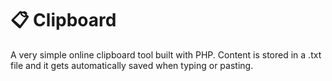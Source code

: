 # 📋 Clipboard

A very simple online clipboard tool built with PHP. Content is stored in a .txt file and it gets automatically saved when typing or pasting.
